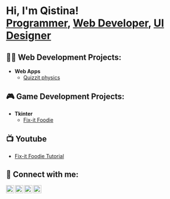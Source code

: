 <h1>Hi, I'm Qistina! <br/><a href="https://github.com/joshmadakor1">Programmer</a>, <a href="https://www.linkedin.com/in/joshmadakor/">Web Developer</a>, <a href="https://www.youtube.com/c/joshmadakor">UI Designer</a></h1>

<h2>👨‍💻 Web Development Projects:</h2>

- <b>Web Apps</b>
  - [Quizzit physics](https://github.com/qistinashafizul/quizzit_physics)
 
<h2>🎮 Game Development Projects:</h2>

- <b>Tkinter</b>
  - [Fix-it Foodie](https://github.com/qistinashafizul/fix-it-foodies)

<h2>📺 Youtube</h2>

- [Fix-it Foodie Tutorial](https://github.com/qistinashafizul/fix-it-foodie)


<h2> 🤳 Connect with me:</h2>

[<img align="left" alt="JoshMadakor | YouTube" width="22px" src="https://cdn.jsdelivr.net/npm/simple-icons@v3/icons/youtube.svg" />][youtube]
[<img align="left" alt="JoshMadakor | Twitter" width="22px" src="https://cdn.jsdelivr.net/npm/simple-icons@v3/icons/twitter.svg" />][twitter]
[<img align="left" alt="JoshMadakor | LinkedIn" width="22px" src="https://cdn.jsdelivr.net/npm/simple-icons@v3/icons/linkedin.svg" />][linkedin]
[<img align="left" alt="JoshMadakor | Instagram" width="22px" src="https://cdn.jsdelivr.net/npm/simple-icons@v3/icons/instagram.svg" />][instagram]

[twitter]: https://twitter.com/qistinabatrisyia
[youtube]: https://www.youtube.com/c/qistinashafizul
[instagram]: https://www.instagram.com/qis.shafizul/
[linkedin]: https://linkedin.com/in/qistinashafizul

<!--
**joshmadakor1/joshmadakor1** is a ✨ _special_ ✨ repository because its `README.md` (this file) appears on your GitHub profile.

Here are some ideas to get you started:

- 🔭 I’m currently working on ...
- 🌱 I’m currently learning ...
- 👯 I’m looking to collaborate on ...
- 🤔 I’m looking for help with ...
- 💬 Ask me about ...
- 📫 How to reach me: ...
- 😄 Pronouns: ...
- ⚡ Fun fact: ...
-->
